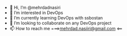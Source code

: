 - 👋 Hi, I’m @mehrdadnasiri
- 👀 I’m interested in DevOps
- 🌱 I’m currently learning DevOps with ssbostan
- 💞️ I’m looking to collaborate on any DevOps project
- 📫 How to reach me ===>mehrdad.nasiiri@gmail.com <==

<!---
mehrdadnasiri/mehrdadnasiri is a ✨ special ✨ repository because its `README.md` (this file) appears on your GitHub profile.
You can click the Preview link to take a look at your changes.
--->

